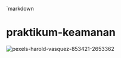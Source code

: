`markdown
# praktikum-keamanan
![pexels-harold-vasquez-853421-2653362](https://github.com/user-attachments/assets/99fe87a7-2fb7-41a2-8149-184f314de257)
